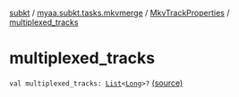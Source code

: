 [subkt](../../index.md) / [myaa.subkt.tasks.mkvmerge](../index.md) / [MkvTrackProperties](index.md) / [multiplexed_tracks](./multiplexed_tracks.md)

# multiplexed_tracks

`val multiplexed_tracks: `[`List`](https://kotlinlang.org/api/latest/jvm/stdlib/kotlin.collections/-list/index.html)`<`[`Long`](https://kotlinlang.org/api/latest/jvm/stdlib/kotlin/-long/index.html)`>?` [(source)](https://github.com/Myaamori/SubKt/blob/0.1.8/src/main/kotlin/myaa/subkt/tasks/mkvmerge/mkvmerge.kt#L94)